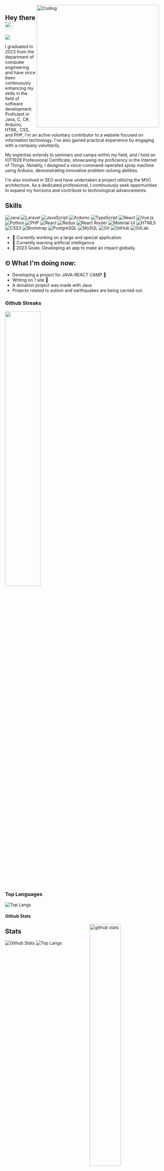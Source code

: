 <img align="right" alt="Coding" width="400" src="https://mir-s3-cdn-cf.behance.net/project_modules/disp/601014116770475.6068beff4640a.gif">

## Hey there <img src="https://media.giphy.com/media/hvRJCLFzcasrR4ia7z/giphy.gif" width="25px">
![](https://visitor-badge.glitch.me/badge?page_id=SajeebChakraborty)

I graduated in 2023 from the department of computer engineering and have since been continuously enhancing my skills in the field of software development. Proficient in Java, C, C#, Arduino, HTML, CSS, and PHP, I'm an active voluntary contributor to a website focused on information technology. I've also gained practical experience by engaging with a company voluntarily.

My expertise extends to seminars and camps within my field, and I hold an IOT1929 Professional Certificate, showcasing my proficiency in the Internet of Things. Notably, I designed a voice-command-operated spray machine using Arduino, demonstrating innovative problem-solving abilities.

I'm also involved in SEO and have undertaken a project utilizing the MVC architecture. As a dedicated professional, I continuously seek opportunities to expand my horizons and contribute to technological advancements.

## Skills

![Java](https://img.shields.io/badge/Java-orange?style=flat-square&logo=java)
![Laravel](https://img.shields.io/badge/Laravel-red?style=flat-square&logo=laravel)
![JavaScript](https://img.shields.io/badge/-JavaScript-black?style=flat-square&logo=javascript)
![Arduino](https://img.shields.io/badge/Arduino-00979D?style=flat-square&logo=arduino&logoColor=white)
![TypeScript](https://img.shields.io/badge/TypeScript-3178C6?style=flat-square&logo=typescript&logoColor=white)
![React](https://img.shields.io/badge/-React-black?style=flat-square&logo=react)
![Vue.js](https://img.shields.io/badge/-Vuejs-black?style=flat-square&logo=Vue.js)
![Python](https://img.shields.io/badge/-Python-black?style=flat-square&logo=Python)
![PHP](https://img.shields.io/badge/-Php-black?style=flat-square&logo=Php)
![React](https://img.shields.io/badge/React-20232A?style=flat-square&logo=react&logoColor=61DAFB)
![Redux](https://img.shields.io/badge/Redux-593D88?style=flat-square&logo=redux&logoColor=white)
![React Router](https://img.shields.io/badge/React_Router-CA4245?style=flat-square&logo=react-router&logoColor=white)
![Material UI](https://img.shields.io/badge/Material_UI-0081CB?style=flat-square&logo=mui&logoColor=white)
![HTML5](https://img.shields.io/badge/-HTML5-E34F26?style=flat-square&logo=html5&logoColor=white)
![CSS3](https://img.shields.io/badge/-CSS3-1572B6?style=flat-square&logo=css3)
![Bootstrap](https://img.shields.io/badge/-Bootstrap-563D7C?style=flat-square&logo=bootstrap)
![PostgreSQL](https://img.shields.io/badge/-PostgreSQL-336791?style=flat-square&logo=postgresql)
![MySQL](https://img.shields.io/badge/-MySQL-black?style=flat-square&logo=mysql)
![Git](https://img.shields.io/badge/-Git-black?style=flat-square&logo=git)
![GitHub](https://img.shields.io/badge/-GitHub-181717?style=flat-square&logo=github)
![GitLab](https://img.shields.io/badge/-GitLab-FCA121?style=flat-square&logo=gitlab)

- 🔭 Currently working on a large and special application.
- 🌱 Currently learning artificial intelligence.
- 🥅 2023 Goals: Developing an app to make an impact globally.

## ⏲ What I'm doing now:
- Developing a project for JAVA-REACT CAMP 🚀
- Writing on 1 site 📃
- A donation project was made with Java
- Projects related to autism and earthquakes are being carried out.

### Github Streaks
<img src="https://github-readme-streak-stats.herokuapp.com/?user=kritika-pattalam&theme=dark" width="48%" >

### Top Languages
 ![Top Langs](https://github-readme-stats.vercel.app/api/top-langs/?username=kritika-pattalam&layout=compact)

#### Github Stats
<img src="https://github-readme-stats.vercel.app/api?username={username}&show_icons=true&theme=gotham" alt="github stats" width="45%" align="right"/>


## Stats

![Github Stats](https://github-readme-stats.vercel.app/api?username=hatice-nur-kaya&count_private=true&show_icons=true&include_all_commits=true&theme=prussian)
![Top Langs](https://github-readme-stats.vercel.app/api/top-langs/?username=hatice-nur-kaya&hide=TeX&layout=compact&theme=prussian)

